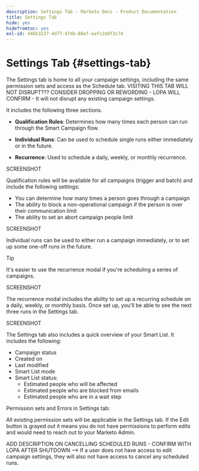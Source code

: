 ```yaml
---
description: Settings Tab - Marketo Docs - Product Documentation
title: Settings Tab
hide: yes
hidefromtoc: yes
exl-id: 44bb3227-4d77-47db-88ef-aafc2ddf3c74
---
```

# Settings Tab {#settings-tab}

The Settings tab is home to all your campaign settings, including the same permission sets and access as the Schedule tab. VISITING THIS TAB WILL NOT DISRUPT??? CONSIDER DROPPING OR REWORDING - LOPA WILL CONFIRM - It will not disrupt any existing campaign settings.

It includes the following three sections.

* **Qualification Rules**: Determines how many times each person can run through the Smart Campaign flow.

* **Individual Runs**: Can be used to schedule single runs either immediately or in the future.

* **Recurrence**: Used to schedule a daily, weekly, or monthly recurrence.

SCREENSHOT

Qualification rules will be available for all campaigns (trigger and batch) and include the following settings:

* You can determine how many times a person goes through a campaign 
* The ability to block a non-operational campaign if the person is over their communication limit  
* The ability to set an abort campaign people limit 

SCREENSHOT

Individual runs can be used to either run a campaign immediately, or to set up some one-off runs in the future.

>[!TIP]
>
>It's easier to use the recurrence modal if you're scheduling a series of campaigns.

SCREENSHOT

The recurrence modal includes the ability to set up a recurring schedule on a daily, weekly, or monthly basis. Once set up, you'll be able to see the next three runs in the Settings tab.

SCREENSHOT

The Settings tab also includes a quick overview of your Smart List. It includes the following: 

* Campaign status 
* Created on 
* Last modified 
* Smart List mode 
* Smart List status:  
   * Estimated people who will be affected 
   * Estimated people who are blocked from emails 
   * Estimated people who are in a wait step

Permission sets and Errors in Settings tab: 

All existing permission sets will be applicable in the Settings tab. If the Edit button is grayed out it means you do not have permissions to perform edits and would need to reach out to your Marketo Admin.

ADD DESCRIPTION ON CANCELLING SCHEDULED RUNS - CONFIRM WITH LOPA AFTER SHUTDOWN --> If a user does not have access to edit campaign settings, they will also not have access to cancel any scheduled runs.
